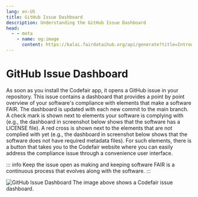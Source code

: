 ```yaml
---
lang: en-US
title: GitHub Issue Dashboard
description: Understanding the GitHub Issue Dashboard
head:
  - - meta
    - name: og:image
      content: https://kalai.fairdataihub.org/api/generate?title=Introduction%20to%20the%20Codefair%20Portal&description=&app=codefair-docs&org=fairdataihub
---
```


# GitHub Issue Dashboard

As soon as you install the Codefair app, it opens a GitHub issue in your repository. This issue contains a dashboard that provides a point by point overview of your software's compliance with elements that make a software FAIR. The dashboard is updated with each new commit to the main branch. A check mark is shown next to elements your software is complying with (e.g., the dashboard in screenshot below shows that the software has a LICENSE file). A red cross is shown next to the elements that are not complied with yet (e.g., the dashboard in screenshot below shows that the software does not have required metadata files). For such elements, there is a button that takes you to the Codefair website where you can easily address the compliance issue through a convenience user interface.

::: info
Keep the issue open as making and keeping software FAIR is a continuous process that evolves along with the software.
:::

![GitHub Issue Dashboard](/dashboard-metadata.png)
The image above shows a Codefair issue dashboard.
